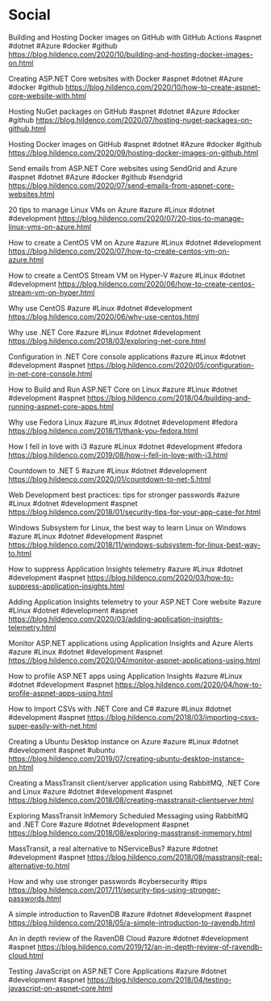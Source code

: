 # Social

Building and Hosting Docker images on GitHub with GitHub Actions
#aspnet #dotnet #Azure #docker #github
https://blog.hildenco.com/2020/10/building-and-hosting-docker-images-on.html

Creating ASP.NET Core websites with Docker
#aspnet #dotnet #Azure #docker #github
https://blog.hildenco.com/2020/10/how-to-create-aspnet-core-website-with.html

Hosting NuGet packages on GitHub
#aspnet #dotnet #Azure #docker #github
https://blog.hildenco.com/2020/07/hosting-nuget-packages-on-github.html

Hosting Docker images on GitHub
#aspnet #dotnet #Azure #docker #github
https://blog.hildenco.com/2020/09/hosting-docker-images-on-github.html

Send emails from ASP.NET Core websites using SendGrid and Azure 
#aspnet #dotnet #Azure #docker #github #sendgrid
https://blog.hildenco.com/2020/07/send-emails-from-aspnet-core-websites.html

20 tips to manage Linux VMs on Azure
#azure #Linux #dotnet #development
https://blog.hildenco.com/2020/07/20-tips-to-manage-linux-vms-on-azure.html

How to create a CentOS VM on Azure
#azure #Linux #dotnet #development
https://blog.hildenco.com/2020/07/how-to-create-centos-vm-on-azure.html

How to create a CentOS Stream VM on Hyper-V
#azure #Linux #dotnet #development
https://blog.hildenco.com/2020/06/how-to-create-centos-stream-vm-on-hyper.html

Why use CentOS
#azure #Linux #dotnet #development
https://blog.hildenco.com/2020/06/why-use-centos.html

Why use .NET Core
#azure #Linux #dotnet #development
https://blog.hildenco.com/2018/03/exploring-net-core.html

Configuration in .NET Core console applications
#azure #Linux #dotnet #development #aspnet
https://blog.hildenco.com/2020/05/configuration-in-net-core-console.html

How to Build and Run ASP.NET Core on Linux
#azure #Linux #dotnet #development #aspnet
https://blog.hildenco.com/2018/04/building-and-running-aspnet-core-apps.html

Why use Fedora Linux
#azure #Linux #dotnet #development #fedora
https://blog.hildenco.com/2018/11/thank-you-fedora.html

How I fell in love with i3
#azure #Linux #dotnet #development #fedora
https://blog.hildenco.com/2019/08/how-i-fell-in-love-with-i3.html

Countdown to .NET 5
#azure #Linux #dotnet #development
https://blog.hildenco.com/2020/01/countdown-to-net-5.html

Web Development best practices: tips for stronger passwords
#azure #Linux #dotnet #development #aspnet
https://blog.hildenco.com/2018/01/security-tips-for-your-app-case-for.html

Windows Subsystem for Linux, the best way to learn Linux on Windows
#azure #Linux #dotnet #development #aspnet
https://blog.hildenco.com/2018/11/windows-subsystem-for-linux-best-way-to.html

How to suppress Application Insights telemetry
#azure #Linux #dotnet #development #aspnet
https://blog.hildenco.com/2020/03/how-to-suppress-application-insights.html

Adding Application Insights telemetry to your ASP.NET Core website
#azure #Linux #dotnet #development #aspnet
https://blog.hildenco.com/2020/03/adding-application-insights-telemetry.html

Monitor ASP.NET applications using Application Insights and Azure Alerts
#azure #Linux #dotnet #development #aspnet
https://blog.hildenco.com/2020/04/monitor-aspnet-applications-using.html

How to profile ASP.NET apps using Application Insights
#azure #Linux #dotnet #development #aspnet
https://blog.hildenco.com/2020/04/how-to-profile-aspnet-apps-using.html

How to Import CSVs with .NET Core and C#
#azure #Linux #dotnet #development #aspnet
https://blog.hildenco.com/2018/03/importing-csvs-super-easily-with-net.html

Creating a Ubuntu Desktop instance on Azure
#azure #Linux #dotnet #development #aspnet #ubuntu
https://blog.hildenco.com/2019/07/creating-ubuntu-desktop-instance-on.html

Creating a MassTransit client/server application using RabbitMQ, .NET Core and Linux
#azure #dotnet #development #aspnet
https://blog.hildenco.com/2018/08/creating-masstransit-clientserver.html

Exploring MassTransit InMemory Scheduled Messaging using RabbitMQ and .NET Core
#azure #dotnet #development #aspnet
https://blog.hildenco.com/2018/08/exploring-masstransit-inmemory.html

MassTransit, a real alternative to NServiceBus?
#azure #dotnet #development #aspnet
https://blog.hildenco.com/2018/08/masstransit-real-alternative-to.html

How and why use stronger passwords
#cybersecurity #tips
https://blog.hildenco.com/2017/11/security-tips-using-stronger-passwords.html

A simple introduction to RavenDB
#azure #dotnet #development #aspnet
https://blog.hildenco.com/2018/05/a-simple-introduction-to-ravendb.html

An in depth review of the RavenDB Cloud
#azure #dotnet #development #aspnet
https://blog.hildenco.com/2019/12/an-in-depth-review-of-ravendb-cloud.html

Testing JavaScript on ASP.NET Core Applications
#azure #dotnet #development #aspnet
https://blog.hildenco.com/2018/04/testing-javascript-on-aspnet-core.html


